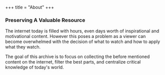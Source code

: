 +++
title = "About"
+++

### Preserving A Valuable Resource

The internet today is filled with hours, even days worth of inspirational and motivational content. However
this poses a problem as a viewer can become overwhelmed with the decision of what to watch and how to apply what they watch.

The goal of this archive is to focus on collecting the before mentioned content on the internet, filter the best parts, and centralize critical knowledge of today's world.    